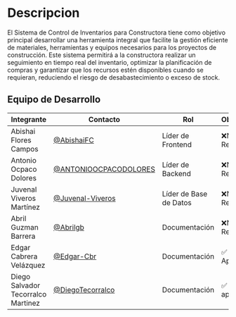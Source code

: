 # Descripcion

El Sistema de Control de Inventarios para Constructora tiene como objetivo principal desarrollar una herramienta integral que facilite la gestión eficiente de materiales, herramientas y equipos necesarios para los proyectos de construcción. Este sistema permitirá a la constructora realizar un seguimiento en tiempo real del inventario, optimizar la planificación de compras y garantizar que los recursos estén disponibles cuando se requieran, reduciendo el riesgo de desabastecimiento o exceso de stock.

## Equipo de Desarrollo

|Integrante|Contacto|Rol|Observaciones|
|------------|--------|---|---|
|Abishai Flores Campos|[@AbishaiFC](https://github.com/AbishaiFC)|Líder de Frontend|❌No ha Revisado|
|Antonio Ocpaco Dolores|[@ANTONIOOCPACODOLORES](https://github.com/ANTONIOOCPACODOLORES)|Líder de Backend|❌No ha Revisado|
|Juvenal Viveros Martínez|[@Juvenal-Viveros](https://github.com/)|Líder de Base de Datos|❌No ha Revisado|
|Abril Guzman Barrera|[@Abrilgb](https://github.com/Abrilgb)|Documentación|❌No ha Revisado|
|Edgar Cabrera Velázquez |[@Edgar-Cbr](https://github.com/Edgar-Cbr)|Documentación |✅ Revisado y Aprobado|
|Diego Salvador Tecorralco Martinez |[@DiegoTecorralco](https://github.com/DiegoTecorralco)|Documentación|✅ Revisado y aprobado.|
